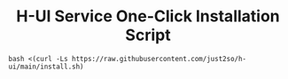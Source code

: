 <h1 align="center">
  H-UI Service One-Click Installation Script
</h1>

```shell
bash <(curl -Ls https://raw.githubusercontent.com/just2so/h-ui/main/install.sh)
```






